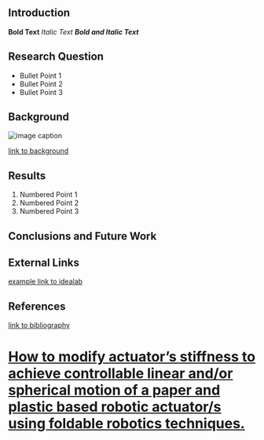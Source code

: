 ## Introduction

**Bold Text**
_Italic Text_
**_Bold and Italic Text_**

## Research Question



* Bullet Point 1
* Bullet Point 2
* Bullet Point 3

## Background

![image caption](https://idealab.asu.edu/assets/images/research/jumper1.png)

[link to background](/background)

## Results

1. Numbered Point 1
1. Numbered Point 2
1. Numbered Point 3

## Conclusions and Future Work

## External Links

[example link to idealab](https://idealab.asu.edu)


## References
[link to bibliography](/bibliography)


# [How to modify actuator’s stiffness to achieve controllable linear and/or spherical motion of a paper and plastic based robotic actuator/s using foldable robotics techniques.](https://nbviewer.jupyter.org/github/cvignola95/cvignola95.github.io/blob/main/Research%20Question%20Proposal%20Team%207.ipynb)
